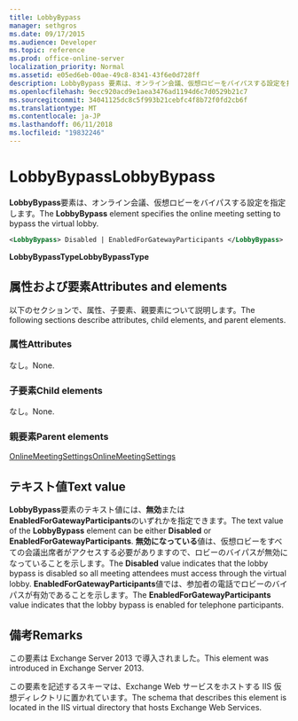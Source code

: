 ```yaml
---
title: LobbyBypass
manager: sethgros
ms.date: 09/17/2015
ms.audience: Developer
ms.topic: reference
ms.prod: office-online-server
localization_priority: Normal
ms.assetid: e05ed6eb-00ae-49c8-8341-43f6e0d728ff
description: LobbyBypass 要素は、オンライン会議、仮想ロビーをバイパスする設定を指定します。
ms.openlocfilehash: 9ecc920acd9e1aea3476ad1194d6c7d0529b21c7
ms.sourcegitcommit: 34041125dc8c5f993b21cebfc4f8b72f0fd2cb6f
ms.translationtype: MT
ms.contentlocale: ja-JP
ms.lasthandoff: 06/11/2018
ms.locfileid: "19832246"
---
```

# <a name="lobbybypass"></a><span data-ttu-id="b8823-103">LobbyBypass</span><span class="sxs-lookup"><span data-stu-id="b8823-103">LobbyBypass</span></span>

<span data-ttu-id="b8823-104">**LobbyBypass**要素は、オンライン会議、仮想ロビーをバイパスする設定を指定します。</span><span class="sxs-lookup"><span data-stu-id="b8823-104">The **LobbyBypass** element specifies the online meeting setting to bypass the virtual lobby.</span></span> 
  
```XML
<LobbyBypass> Disabled | EnabledForGatewayParticipants </LobbyBypass>
```

 <span data-ttu-id="b8823-105">**LobbyBypassType**</span><span class="sxs-lookup"><span data-stu-id="b8823-105">**LobbyBypassType**</span></span>
## <a name="attributes-and-elements"></a><span data-ttu-id="b8823-106">属性および要素</span><span class="sxs-lookup"><span data-stu-id="b8823-106">Attributes and elements</span></span>

<span data-ttu-id="b8823-107">以下のセクションで、属性、子要素、親要素について説明します。</span><span class="sxs-lookup"><span data-stu-id="b8823-107">The following sections describe attributes, child elements, and parent elements.</span></span>
  
### <a name="attributes"></a><span data-ttu-id="b8823-108">属性</span><span class="sxs-lookup"><span data-stu-id="b8823-108">Attributes</span></span>

<span data-ttu-id="b8823-109">なし。</span><span class="sxs-lookup"><span data-stu-id="b8823-109">None.</span></span>
  
### <a name="child-elements"></a><span data-ttu-id="b8823-110">子要素</span><span class="sxs-lookup"><span data-stu-id="b8823-110">Child elements</span></span>

<span data-ttu-id="b8823-111">なし。</span><span class="sxs-lookup"><span data-stu-id="b8823-111">None.</span></span>
  
### <a name="parent-elements"></a><span data-ttu-id="b8823-112">親要素</span><span class="sxs-lookup"><span data-stu-id="b8823-112">Parent elements</span></span>

[<span data-ttu-id="b8823-113">OnlineMeetingSettings</span><span class="sxs-lookup"><span data-stu-id="b8823-113">OnlineMeetingSettings</span></span>](onlinemeetingsettings.md)
  
## <a name="text-value"></a><span data-ttu-id="b8823-114">テキスト値</span><span class="sxs-lookup"><span data-stu-id="b8823-114">Text value</span></span>

<span data-ttu-id="b8823-115">**LobbyBypass**要素のテキスト値には、**無効**または**EnabledForGatewayParticipants**のいずれかを指定できます。</span><span class="sxs-lookup"><span data-stu-id="b8823-115">The text value of the **LobbyBypass** element can be either **Disabled** or **EnabledForGatewayParticipants**.</span></span> <span data-ttu-id="b8823-116">**無効になっている**値は、仮想ロビーをすべての会議出席者がアクセスする必要がありますので、ロビーのバイパスが無効になっていることを示します。</span><span class="sxs-lookup"><span data-stu-id="b8823-116">The **Disabled** value indicates that the lobby bypass is disabled so all meeting attendees must access through the virtual lobby.</span></span> <span data-ttu-id="b8823-117">**EnabledForGatewayParticipants**値では、参加者の電話でロビーのバイパスが有効であることを示します。</span><span class="sxs-lookup"><span data-stu-id="b8823-117">The **EnabledForGatewayParticipants** value indicates that the lobby bypass is enabled for telephone participants.</span></span> 
  
## <a name="remarks"></a><span data-ttu-id="b8823-118">備考</span><span class="sxs-lookup"><span data-stu-id="b8823-118">Remarks</span></span>

<span data-ttu-id="b8823-119">この要素は Exchange Server 2013 で導入されました。</span><span class="sxs-lookup"><span data-stu-id="b8823-119">This element was introduced in Exchange Server 2013.</span></span>
  
<span data-ttu-id="b8823-120">この要素を記述するスキーマは、Exchange Web サービスをホストする IIS 仮想ディレクトリに置かれています。</span><span class="sxs-lookup"><span data-stu-id="b8823-120">The schema that describes this element is located in the IIS virtual directory that hosts Exchange Web Services.</span></span>
  

